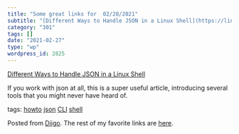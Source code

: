 ```yaml
---
title: "Some great links for  02/28/2021"
subtitle: "[Different Ways to Handle JSON in a Linux Shell](https://link.medium.com/9FvuL4gneeb)"
category: "301"
tags: []
date: "2021-02-27"
type: "wp"
wordpress_id: 2825
---
```

[Different Ways to Handle JSON in a Linux Shell](https://link.medium.com/9FvuL4gneeb) 

If you work with json at all, this is a super useful article, introducing several tools that you might never have heard of.

 tags: [howto](https://www.diigo.com/user/pitosalas/howto) [json](https://www.diigo.com/user/pitosalas/json) [CLI](https://www.diigo.com/user/pitosalas/CLI) [shell](https://www.diigo.com/user/pitosalas/shell)

Posted from [Diigo](https://www.diigo.com). The rest of my favorite links are [here](https://www.diigo.com/user/pitosalas).